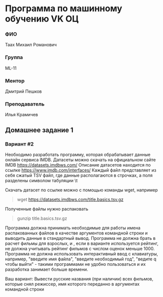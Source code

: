 # Программа по машинному обучению VK ОЦ
### ФИО
Таах Михаил Романович
### Группа
ML-11
### Ментор
Дмитрий Пешков
### Преподаватель
Илья Крамичев
## Домашнее задание 1
### Вариант #2
Необходимо разработать программу, которая обрабатывает данные онлайн сервиса IMDB.
Датасеты можно скачать на официальном сайте IMDB https://datasets.imdbws.com/
Описание датасетов находится по ссылке https://www.imdb.com/interfaces/
Каждый файл представляет из себя сжатый TSV файл, где данные располагаются в строчках, а поля разделены символом табуляции \t

Скачать датасет по ссылке можно с помощью команды wget, например
> wget https://datasets.imdbws.com/title.basics.tsv.gz 

Полученные файлы нужно распаковать
> gunzip title.basics.tsv.gz

Программа должна принимать необходимые для работы имена распакованных файлов в качестве аргументов командной строки и выводить данные в стандартный вывод.
Программа не должна брать в расчет фильмы для взрослых, и , если в варианте используется рейтинг, не должна учитывать рейтинг фильмов с числом оценок меньше 1000.
Программа не должна использовать интерактивный ввод с клавиатуры, например, "введите имя файла", "введите необходимый год", "ведите q чтобы выйти" - такими программами не удобно пользоваться и их разработка занимает больше времени.

Ваш вариант:
Вывести русские названия (при наличии) всех фильмов, которые снял режиссер, имя которого переданно в аргументах командной строки
